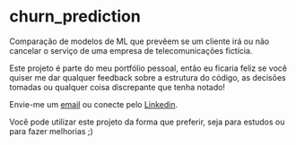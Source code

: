 # churn_prediction
 Comparação de modelos de ML que prevêem se um cliente irá ou não cancelar o serviço de uma empresa de telecomunicações fictícia.


 Este projeto é parte do meu portfólio pessoal, então eu ficaria feliz se você quiser me dar qualquer feedback sobre a estrutura do código, as decisões tomadas ou qualquer coisa discrepante que tenha notado! 

 Envie-me um <a href="mailto:yurifp96@gmail.com">email</a> ou conecte pelo [Linkedin](https://www.linkedin.com/in/yuri-fernandes-pereira-797908144/).

 Você pode utilizar este projeto da forma que preferir, seja para estudos ou para fazer melhorias ;)
